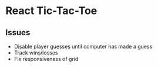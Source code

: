 # React Tic-Tac-Toe

## Issues
* Disable player guesses until computer has made a guess
* Track wins/losses
* Fix responsiveness of grid
